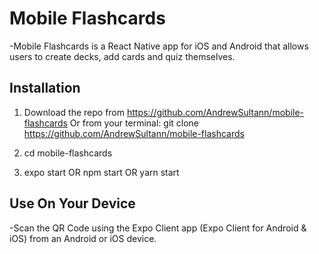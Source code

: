 # Mobile Flashcards
-Mobile Flashcards is a React Native app for iOS and Android that allows users to create decks, add cards and quiz themselves.

## Installation
1) Download the repo from https://github.com/AndrewSultann/mobile-flashcards
Or from your terminal:
git clone https://github.com/AndrewSultann/mobile-flashcards

2) cd mobile-flashcards

3) expo start OR npm start OR yarn start

## Use On Your Device
-Scan the QR Code using the Expo Client app (Expo Client for Android & iOS) from an Android or iOS device.